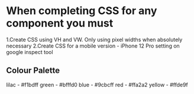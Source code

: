 # When completing CSS for any component you must

1.Create CSS using VH and VW. Only using pixel widths when absolutely necessary
2.Create CSS for a mobile version - iPhone 12 Pro setting on google inspect tool

## Colour Palette

lilac - #f1bdff
green - #bfffd0
blue - #9cbcff
red - #ffa2a2
yellow - #ffde9f
